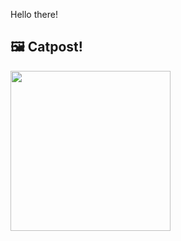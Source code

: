 Hello there!



## 🖼️ Catpost!

<sub>
    <img src="https://cdn2.thecatapi.com/images/MTcwMjUxOA.jpg" height="256">
</sub>

